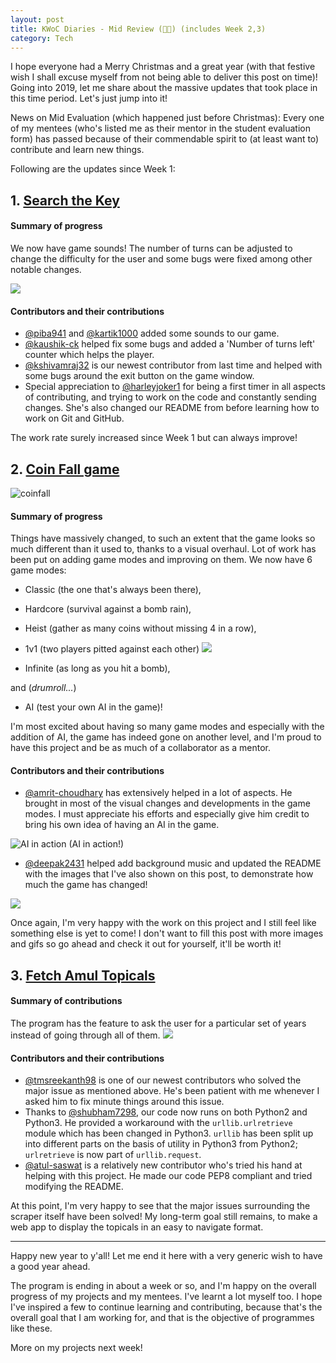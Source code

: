 ```yaml
---
layout: post
title: KWoC Diaries - Mid Review (👏👏) (includes Week 2,3)
category: Tech
---
```


I hope everyone had a Merry Christmas and a great year (with that festive wish I shall excuse myself from not being able to deliver this post on time)! Going into 2019, let me share about the massive updates that took place in this time period. Let's just jump into it!

News on Mid Evaluation (which happened just before Christmas): Every one of my mentees (who's listed me as their mentor in the student evaluation form) has passed because of their commendable spirit to (at least want to) contribute and learn new things.

Following are the updates since Week 1:

## 1. [Search the Key]

[Search the Key]: https://github.com/vineetjc/pygame-Search-the-Key

#### Summary of progress
We now have game sounds! The number of turns can be adjusted to change the difficulty for the user and some bugs were fixed among other notable changes.

![](https://raw.githubusercontent.com/vineetjc/vineetjc.github.io/master/images/updatedstartscreensearchkey.png)

#### Contributors and their contributions

- [@piba941] and [@kartik1000] added some sounds to our game.
- [@kaushik-ck] helped fix some bugs and added a 'Number of turns left' counter which helps the player.
- [@kshivamraj32] is our newest contributor from last time and helped with some bugs around the exit button on the game window.
- Special appreciation to [@harleyjoker1] for being a first timer in all aspects of contributing, and trying to work on the code and constantly sending changes. She's also changed our README from before learning how to work on Git and GitHub.

[@piba941]: https://github.com/piba941
[@kaushik-ck]: https://github.com/kaushik-ck
[@kartik1000]: https://github.com/kartik1000
[@kshivamraj32]: https://github.com/kshivamraj32
[@harleyjoker1]: https://github.com/harleyjoker1

The work rate surely increased since Week 1 but can always improve!

## 2. [Coin Fall game]

[Coin Fall game]: https://github.com/vineetjc/pygame-Coin-Fall-

![coinfall](https://user-images.githubusercontent.com/6888341/50356094-d2a7c180-0576-11e9-9cc0-e5cc672e1c22.gif)

#### Summary of progress
Things have massively changed, to such an extent that the game looks so much different than it used to, thanks to a visual overhaul. Lot of work has been put on adding game modes and improving on them. We now have 6 game modes:

- Classic (the one that's always been there),

- Hardcore (survival against a bomb rain),

- Heist (gather as many coins without missing 4 in a row),

- 1v1 (two players pitted against each other) ![](https://user-images.githubusercontent.com/6888341/50426196-6f3ace00-08ad-11e9-84e3-638c4ee5fb57.PNG)

- Infinite (as long as you hit a bomb),

and (*drumroll...*)

- AI (test your own AI in the game)!

I'm most excited about having so many game modes and especially with the addition of AI, the game has indeed gone on another level, and I'm proud to have this project and be as much of a collaborator as a mentor.

#### Contributors and their contributions

- [@amrit-choudhary] has extensively helped in a lot of aspects. He brought in most of the visual changes and developments in the game modes. I must appreciate his efforts and especially give him credit to bring his own idea of having an AI in the game.

![AI in action](https://user-images.githubusercontent.com/6888341/50401563-a332c800-07b5-11e9-9b0d-a62a7d5d0b86.gif)
(AI in action!)

- [@deepak2431] helped add background music and updated the README with the images that I've also shown on this post, to demonstrate how much the game has changed!

[@amrit-choudhary]: https://github.com/amrit-choudhary
[@deepak2431]: https://github.com/deepak2431

![](https://user-images.githubusercontent.com/6888341/50450689-79b0a280-0955-11e9-857e-b5d9bd9416f7.png)

Once again, I'm very happy with the work on this project and I still feel like something else is yet to come! I don't want to fill this post with more images and gifs so go ahead and check it out for yourself, it'll be worth it!

## 3. [Fetch Amul Topicals]

[Fetch Amul Topicals]: https://github.com/vineetjc/fetch-amul-topicals

#### Summary of contributions
The program has the feature to ask the user for a particular set of years instead of going through all of them.
![](https://user-images.githubusercontent.com/34984066/50173341-0670b600-02ef-11e9-8421-439872a92aa5.png)

#### Contributors and their contributions
- [@tmsreekanth98] is one of our newest contributors who solved the major issue as mentioned above. He's been patient with me whenever I asked him to fix minute things around this issue.
- Thanks to [@shubham7298], our code now runs on both Python2 and Python3. He provided a workaround with the ```urllib.urlretrieve``` module which has been changed in Python3. ```urllib``` has been split up into different parts on the basis of utility in Python3 from Python2; ```urlretrieve``` is now part of ```urllib.request```.
- [@atul-saswat] is a relatively new contributor who's tried his hand at helping with this project. He made our code PEP8 compliant and tried modifying the README.

[@shubham7298]: https://github.com/shubham7298
[@tmsreekanth98]: https://github.com/tmsreekanth98
[@atul-saswat]: https://github.com/atul-saswat

At this point, I'm very happy to see that the major issues surrounding the scraper itself have been solved! My long-term goal still remains, to make a web app to display the topicals in an easy to navigate format.

---
Happy new year to y'all! Let me end it here with a very generic wish to have a good year ahead.

The program is ending in about a week or so, and I'm happy on the overall progress of my projects and my mentees. I've learnt a lot myself too. I hope I've inspired a few to continue learning and contributing, because that's the overall goal that I am working for, and that is the objective of programmes like these.

More on my projects next week!
